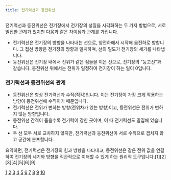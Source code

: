```yaml
---
title: 전기력선과 등전위선
---
```

전기력선과 등전위선은 전기장에서 전기장의 성질을 시각화하는 두 가지 방법으로, 서로 밀접한 관계가 있지만 다음과 같은 차이점과 관계를 가집니다.

- 전기력선은 전기장의 방향을 나타내는 선으로, 양전하에서 시작해 음전하로 향합니다. 그 접선 방향은 전기장의 방향과 일치하며, 선의 밀도가 전기장의 세기를 나타냅니다.
- 등전위선은 전기장 내에서 전위가 같은 점들을 이은 선으로, 전기장의 "등고선"과 같습니다. 등전위선 위에서는 전위가 일정하여 전기장이 하는 일이 0입니다.

### 전기력선과 등전위선의 관계
- 등전위선은 항상 전기력선과 수직(직각)입니다. 이는 전기장이 가장 크게 작용하는 방향이 등전위선에 수직이기 때문입니다.
- 전기력선은 전위가 변하는 방향(전위차가 있는 방향)이고, 등전위선은 전위가 변하지 않는 방향입니다.
- 등전위선 간격이 좁을수록 전기력이 강한 곳이며, 이 때 전기력선도 밀집해 있습니다.
- 두 선 모두 서로 교차하지 않지만, 전기력선과 등전위선이 서로 수직으로 겹치지 않고 공간에 분포합니다.

요약하면, 전기력선은 전기장의 힘과 방향을 나타내고, 등전위선은 같은 전위 값을 연결하여 전기장의 세기와 방향을 직관적으로 이해할 수 있게 하는 원리적 도구입니다.[1][2][3][4][5][6][9]

[1](https://blog.naver.com/papers/221272015059)
[2](https://sciense.tistory.com/62)
[3](https://kin.naver.com/qna/dirs/1114/docs/428690157?qnaDetailTrackingCode=end_similar_list)
[4](https://edu.ingang.go.kr/NGLMS/downLoad.do?attach_idx=QD6kpVcpjo1523607846560&file_seq=1&e=null&attach_mode=)
[5](http://www.jisikworld.com/report-view/497526)
[6](https://zhonya.tistory.com/32)
[7](https://www.studocu.com/ko/document/kookmin-university/%EC%9D%BC%EB%B0%98%EB%AC%BC%EB%A6%AC%EC%8B%A4%ED%97%98%E2%85%B1/%EB%93%B1%EC%A0%84%EC%9C%84%EC%84%A0%EA%B3%BC-%EC%A0%84%EA%B8%B0%EB%A0%A5%EC%84%A0-%EC%8B%A4%ED%97%98-%EB%B3%B4%EA%B3%A0%EC%84%9C-20241127/141335065)
[8](https://m.reportworld.co.kr/search/index.html?tpage=1)
[9](https://nate9389.tistory.com/1648)
[10](https://www.scribd.com/document/839389005/%EB%AC%BC%EB%A6%AC%ED%95%99%EC%8B%A4%ED%97%982-%EB%93%B1%EC%A0%84%EC%9C%84%EC%84%A0-%EB%B3%B4%EA%B3%A0%EC%84%9C)